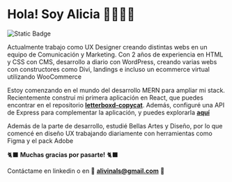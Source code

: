 # Hola! Soy Alicia 👩🏽‍💻✨
![Static Badge](https://img.shields.io/badge/LinkedIn-blue?style=flat-square&logo=linkedin&logoColor=White)

Actualmente trabajo como UX Designer creando distintas webs en un equipo de Comunicación y Marketing. Con 2 años de experiencia en HTML y CSS con CMS, desarrollo a diario con WordPress, creando varias webs con constructores como Divi, landings e incluso un ecommerce virtual utilizando WooCommerce

Estoy comenzando en el mundo del desarrollo MERN para ampliar mi stack. Recientemente construí mi primera aplicación en React, que puedes encontrar en el repositorio **[letterboxd-copycat](https://github.com/aliciavb/letterboxd-copycat)**. Además, configuré una API de Express para complementar la aplicación, y puedes explorarla **[aquí](https://github.com/aliciavb/letterboxd-api)**

Además de la parte de desarrollo, estudié Bellas Artes y Diseño, por lo que comencé en diseño UX trabajando diariamente con herramientas como Figma y el pack Adobe

🐈‍⬛ **Muchas gracias por pasarte!** 🐈‍⬛

Contáctame en linkedin o en 💌 **[alivinals@gmail.com](mailto:alivinals+githubreadme@gmail.com)** 💌
  
<!---
aliciavb/aliciavb es un ✨ repositorio especial ✨ porque su `README.md` (este archivo) aparece en tu perfil de GitHub.
Puedes hacer clic en el enlace de Vista previa para ver tus cambios.
--->

